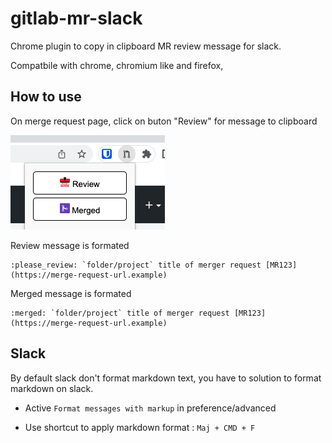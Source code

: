 # gitlab-mr-slack

Chrome plugin to copy in clipboard MR review message for slack.

Compatbile with chrome, chromium like and firefox,

## How to use 

On merge request page, click on buton "Review" for message to clipboard

![example](/images/example.png?raw=true)

Review message is formated 

```
:please_review: `folder/project` title of merger request [MR123](https://merge-request-url.example)
```
Merged message is formated 

```
:merged: `folder/project` title of merger request [MR123](https://merge-request-url.example)
```

## Slack 

By default slack don't format markdown text, you have to solution to format markdown on slack. 

- Active `Format messages with markup` in preference/advanced

- Use shortcut to apply markdown format : `Maj + CMD + F`
